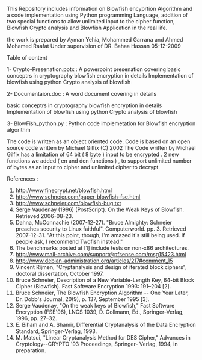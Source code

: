 This Repository includes information on Blowfish encyprtion Algorithm and a code implementation using Python programming Language, addition of two special functions to allow unlimited input to the cipher function, Blowfish Crypto analysis and Blowfish Application in the real life. 

the work is prepared by Ayman Yehia, Mohammed Garrana and Ahmed Mohamed Raafat Under supervision of DR. Bahaa Hassan 05-12-2009

Table of content 

1- Crypto-Presenation.pptx : A powerpoint presenation covering 
 basic conceptrs in cryptography
 blowfish encryption in details
 Implementation of blowfish using python
 Crypto analysis of blowfish 
 
 2- Documentaion.doc : A word document covering in details 
 
  basic conceptrs in cryptography
 blowfish encryption in details
 Implementation of blowfish using python
 Crypto analysis of blowfish 
  
 3- BlowFish_python.py  : Python code implemetation for Blowfish encryption algorithm
 
The code is written as an object oriented code.
Code is based on an open source code written by Michael Gilfix  (C) 2002 
The Code written by Michael Gilfix has a limitation of 64 bit ( 8 byte ) input to be encrypted . 2 new functions we added ( en and den functions ) , to support unlimited number of bytes as an input to cipher and unlimited cipher to decrypt.
 
 
 References : 
 1.	http://www.finecrypt.net/blowfish.html
2.	http://www.schneier.com/paper-blowfish-fse.html
3.	 http://www.schneier.com/blowfish-bug.txt
4.	 Serge Vaudenay (1996) (PostScript). On the Weak Keys of Blowfish. Retrieved 2006-08-23.
5.	 Dahna, McConnachie (2007-12-27). "Bruce Almighty: Schneier preaches security to Linux faithful". Computerworld. pp. 3. Retrieved 2007-12-31. "At this point, though, I'm amazed it's still being used. If people ask, I recommend Twofish instead."
6.	 The benchmarks posted at [1] include tests on non-x86 architectures.
7.	 http://www.mail-archive.com/support@pfsense.com/msg15423.html
8.	 http://www.debian-administration.org/articles/217#comment_15
9.	Vincent Rijmen, "Cryptanalysis and design of iterated block ciphers", doctoral dissertation, October 1997.
10.	Bruce Schneier, Description of a New Variable-Length Key, 64-bit Block Cipher (Blowfish). Fast Software Encryption 1993: 191–204 [2].
11.	Bruce Schneier, The Blowfish Encryption Algorithm -- One Year Later, Dr. Dobb's Journal, 20(9), p. 137, September 1995 [3].
12.	Serge Vaudenay, "On the weak keys of Blowfish," Fast Software Encryption (FSE'96), LNCS 1039, D. Gollmann, Ed., Springer-Verlag, 1996, pp. 27–32.
13.	E. Biham and A. Shamir, Differential Cryptanalysis of the Data Encryption Standard, Springer-Verlag, 1993.
14.	 M. Matsui, "Linear Cryptanalysis Method for DES Cipher," Advances in Cryptology--CRYPTO '93 Proceedings, Springer- Verlag, 1994, in preparation.

